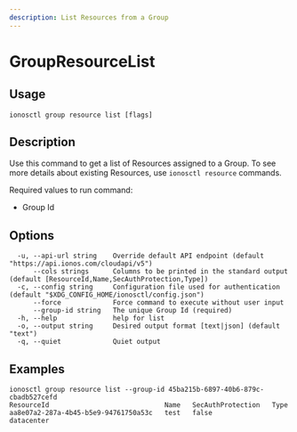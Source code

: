 ```yaml
---
description: List Resources from a Group
---
```


# GroupResourceList

## Usage

```text
ionosctl group resource list [flags]
```

## Description

Use this command to get a list of Resources assigned to a Group. To see more details about existing Resources, use `ionosctl resource` commands.

Required values to run command:

* Group Id

## Options

```text
  -u, --api-url string    Override default API endpoint (default "https://api.ionos.com/cloudapi/v5")
      --cols strings      Columns to be printed in the standard output (default [ResourceId,Name,SecAuthProtection,Type])
  -c, --config string     Configuration file used for authentication (default "$XDG_CONFIG_HOME/ionosctl/config.json")
      --force             Force command to execute without user input
      --group-id string   The unique Group Id (required)
  -h, --help              help for list
  -o, --output string     Desired output format [text|json] (default "text")
  -q, --quiet             Quiet output
```

## Examples

```text
ionosctl group resource list --group-id 45ba215b-6897-40b6-879c-cbadb527cefd 
ResourceId                             Name   SecAuthProtection   Type
aa8e07a2-287a-4b45-b5e9-94761750a53c   test   false               datacenter
```

